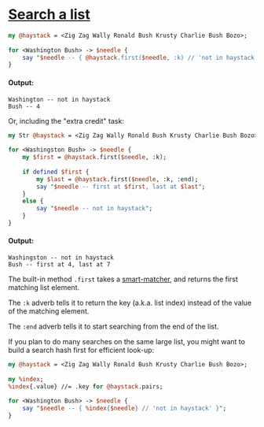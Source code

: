 [1]: https://rosettacode.org/wiki/Search_a_list

# [Search a list][1]

```perl
my @haystack = <Zig Zag Wally Ronald Bush Krusty Charlie Bush Bozo>;
 
for <Washington Bush> -> $needle {
    say "$needle -- { @haystack.first($needle, :k) // 'not in haystack' }";
}
```

#### Output:
```
Washington -- not in haystack
Bush -- 4
```




Or, including the "extra credit" task:

```perl
my Str @haystack = <Zig Zag Wally Ronald Bush Krusty Charlie Bush Bozo>;
 
for <Washingston Bush> -> $needle {
    my $first = @haystack.first($needle, :k);
 
    if defined $first {
        my $last = @haystack.first($needle, :k, :end);
        say "$needle -- first at $first, last at $last";
    }
    else {
        say "$needle -- not in haystack";
    }
}
```

#### Output:
```
Washingston -- not in haystack
Bush -- first at 4, last at 7
```


The built-in method `.first` takes a [smart-matcher](https://docs.perl6.org/language/operators#infix_~~), and returns the first matching list element.

The `:k` adverb tells it to return the key (a.k.a. list index) instead of the value of the matching element.

The `:end` adverb tells it to start searching from the end of the list.






If you plan to do many searches on the same large list, you might want to build a search hash first for efficient look-up:

```perl
my @haystack = <Zig Zag Wally Ronald Bush Krusty Charlie Bush Bozo>;
 
my %index;
%index{.value} //= .key for @haystack.pairs;
 
for <Washington Bush> -> $needle {
    say "$needle -- { %index{$needle} // 'not in haystack' }";
}
```